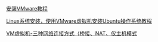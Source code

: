 [安装VMware教程](https://zhuanlan.zhihu.com/p/609472766)

[Linux系统安装，使用VMware虚拟机安装Ubuntu操作系统教程](https://zhuanlan.zhihu.com/p/659659700)

[VM虚拟机-三种网络连接方式（桥接、NAT、仅主机模式](https://blog.csdn.net/tjcwt2011/article/details/124664594)